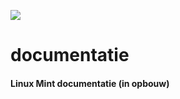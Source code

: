 ![](https://img.shields.io/badge/Linux-LinuxMint-brightgreen.svg?style=social&label=documentatie)
# documentatie
#### Linux Mint documentatie (in opbouw)
